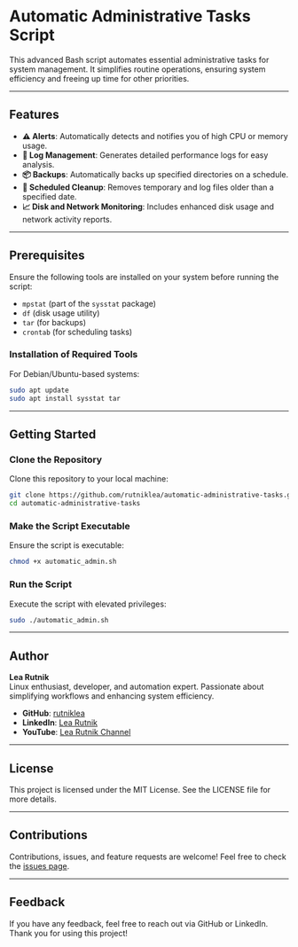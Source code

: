 # Automatic Administrative Tasks Script

This advanced Bash script automates essential administrative tasks for system management. It simplifies routine operations, ensuring system efficiency and freeing up time for other priorities.

---

## Features

- **⚠️ Alerts**: Automatically detects and notifies you of high CPU or memory usage.
- **📜 Log Management**: Generates detailed performance logs for easy analysis.
- **📦 Backups**: Automatically backs up specified directories on a schedule.
- **🧹 Scheduled Cleanup**: Removes temporary and log files older than a specified date.
- **📈 Disk and Network Monitoring**: Includes enhanced disk usage and network activity reports.

---

## Prerequisites

Ensure the following tools are installed on your system before running the script:

- `mpstat` (part of the `sysstat` package)
- `df` (disk usage utility)
- `tar` (for backups)
- `crontab` (for scheduling tasks)

### Installation of Required Tools

For Debian/Ubuntu-based systems:
```bash
sudo apt update
sudo apt install sysstat tar
```

---

## Getting Started

### Clone the Repository
Clone this repository to your local machine:
```bash
git clone https://github.com/rutniklea/automatic-administrative-tasks.git
cd automatic-administrative-tasks
```

### Make the Script Executable
Ensure the script is executable:
```bash
chmod +x automatic_admin.sh
```

### Run the Script
Execute the script with elevated privileges:
```bash
sudo ./automatic_admin.sh
```

---

## Author

**Lea Rutnik**  
Linux enthusiast, developer, and automation expert. Passionate about simplifying workflows and enhancing system efficiency.  

- **GitHub**: [rutniklea](https://github.com/rutniklea)  
- **LinkedIn**: [Lea Rutnik](https://www.linkedin.com/in/lea-rutnik/)  
- **YouTube**: [Lea Rutnik Channel](https://www.youtube.com/)

---

## License
This project is licensed under the MIT License. See the LICENSE file for more details.

---

## Contributions
Contributions, issues, and feature requests are welcome! Feel free to check the [issues page](https://github.com/rutniklea/automatic-administrative-tasks/issues).

---

## Feedback
If you have any feedback, feel free to reach out via GitHub or LinkedIn. Thank you for using this project!
